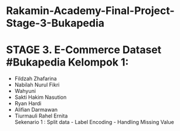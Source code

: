 # Rakamin-Academy-Final-Project-Stage-3-Bukapedia
# STAGE 3. E-Commerce Dataset #Bukapedia Kelompok 1:  
- Fildzah Zhafarina  
- Nabilah Nurul Fikri  
- Wahyuni  
- Sakti Hakim Nasution  
- Ryan Hardi  
- Alifian Darmawan  
- Tiurmauli Rahel Ernita  
Sekenario 1 : Split data - Label Encoding - Handling Missing Value
